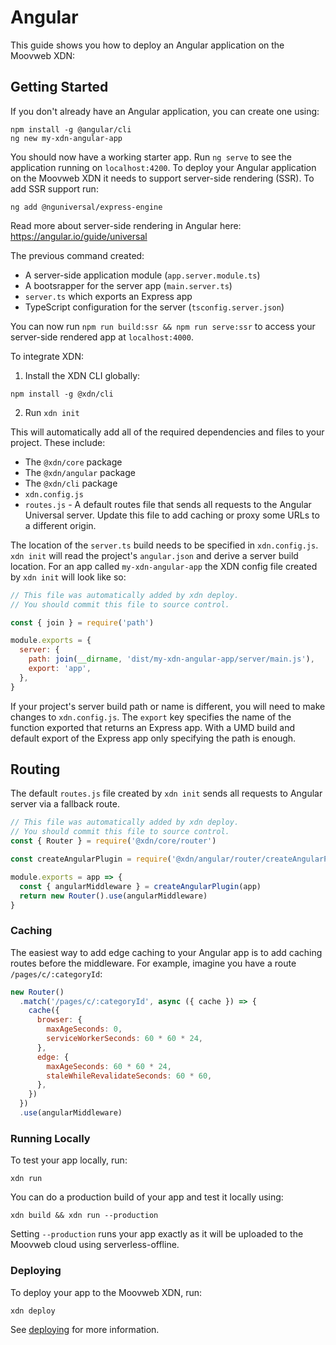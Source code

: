 # Angular

This guide shows you how to deploy an Angular application on the Moovweb XDN:

## Getting Started

If you don't already have an Angular application, you can create one using:

```
npm install -g @angular/cli
ng new my-xdn-angular-app
```

You should now have a working starter app. Run `ng serve` to see the application running on `localhost:4200`.
To deploy your Angular application on the Moovweb XDN it needs to support server-side rendering (SSR). To add SSR support run:

```
ng add @nguniversal/express-engine
```

Read more about server-side rendering in Angular here: https://angular.io/guide/universal

The previous command created:

- A server-side application module (`app.server.module.ts`)
- A bootsrapper for the server app (`main.server.ts`)
- `server.ts` which exports an Express app
- TypeScript configuration for the server (`tsconfig.server.json`)

You can now run `npm run build:ssr && npm run serve:ssr` to access your server-side rendered app at `localhost:4000`.

To integrate XDN:

1. Install the XDN CLI globally:

```
npm install -g @xdn/cli
```

2. Run `xdn init`

This will automatically add all of the required dependencies and files to your project. These include:

- The `@xdn/core` package
- The `@xdn/angular` package
- The `@xdn/cli` package
- `xdn.config.js`
- `routes.js` - A default routes file that sends all requests to the Angular Universal server. Update this file to add caching or proxy some URLs to a different origin.

The location of the `server.ts` build needs to be specified in `xdn.config.js`. `xdn init` will read the project's `angular.json` and derive a server build location. For an app called `my-xdn-angular-app` the XDN config file created by `xdn init` will look like so:

```js
// This file was automatically added by xdn deploy.
// You should commit this file to source control.

const { join } = require('path')

module.exports = {
  server: {
    path: join(__dirname, 'dist/my-xdn-angular-app/server/main.js'),
    export: 'app',
  },
}
```

If your project's server build path or name is different, you will need to make changes to `xdn.config.js`. The `export` key specifies the name of the function exported that returns an Express app. With a UMD build and default export of the Express app only specifying the path is enough.

## Routing

The default `routes.js` file created by `xdn init` sends all requests to Angular server via a fallback route.

```js
// This file was automatically added by xdn deploy.
// You should commit this file to source control.
const { Router } = require('@xdn/core/router')

const createAngularPlugin = require('@xdn/angular/router/createAngularPlugin')

module.exports = app => {
  const { angularMiddleware } = createAngularPlugin(app)
  return new Router().use(angularMiddleware)
}
```

### Caching

The easiest way to add edge caching to your Angular app is to add caching routes before the middleware. For example,
imagine you have a route `/pages/c/:categoryId`:

```js
new Router()
  .match('/pages/c/:categoryId', async ({ cache }) => {
    cache({
      browser: {
        maxAgeSeconds: 0,
        serviceWorkerSeconds: 60 * 60 * 24,
      },
      edge: {
        maxAgeSeconds: 60 * 60 * 24,
        staleWhileRevalidateSeconds: 60 * 60,
      },
    })
  })
  .use(angularMiddleware)
```

### Running Locally

To test your app locally, run:

```
xdn run
```

You can do a production build of your app and test it locally using:

```
xdn build && xdn run --production
```

Setting `--production` runs your app exactly as it will be uploaded to the Moovweb cloud using serverless-offline.

### Deploying

To deploy your app to the Moovweb XDN, run:

```
xdn deploy
```

See [deploying](deploying) for more information.
